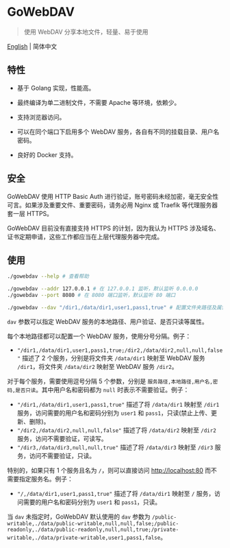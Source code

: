 # GoWebDAV

> 使用 WebDAV 分享本地文件，轻量、易于使用

[English](https://github.com/117503445/GoWebDAV/blob/master/README.md) | 简体中文

## 特性

- 基于 Golang 实现，性能高。

- 最终编译为单二进制文件，不需要 Apache 等环境，依赖少。

- 支持浏览器访问。

- 可以在同个端口下启用多个 WebDAV 服务，各自有不同的挂载目录、用户名密码。

- 良好的 Docker 支持。

## 安全

GoWebDAV 使用 HTTP Basic Auth 进行验证，账号密码未经加密，毫无安全性可言。如果涉及重要文件、重要密码，请务必用 Nginx 或 Traefik 等代理服务器套一层 HTTPS。

GoWebDAV 目前没有直接支持 HTTPS 的计划，因为我认为 HTTPS 涉及域名、证书定期申请，这些工作都应当在上层代理服务器中完成。

## 使用

```sh
./gowebdav --help # 查看帮助

./gowebdav --addr 127.0.0.1 # 在 127.0.0.1 监听，默认监听 0.0.0.0
./gowebdav --port 8080 # 在 8080 端口监听，默认监听 80 端口

./gowebdav --dav "/dir1,/data/dir1,user1,pass1,true" # 配置文件夹路径及属性
```

`dav` 参数可以指定 WebDAV 服务的本地路径、用户验证、是否只读等属性。

每个本地路径都可以配置一个 WebDAV 服务，使用分号分隔。例子：

- `"/dir1,/data/dir1,user1,pass1,true;/dir2,/data/dir2,null,null,false"` 描述了 2 个服务，分别是将文件夹 `/data/dir1` 映射至 WebDAV 服务 `/dir1`，将文件夹 `/data/dir2` 映射至 WebDAV 服务 `/dir2`。

对于每个服务，需要使用逗号分隔 5 个参数，分别是 `服务路径,本地路径,用户名,密码,是否只读`。其中用户名和密码都为 `null` 时表示不需要验证。例子：

- `"/dir1,/data/dir1,user1,pass1,true"` 描述了将 `/data/dir1` 映射至 `/dir1` 服务，访问需要的用户名和密码分别为 `user1` 和 `pass1`，只读(禁止上传、更新、删除)。
- `"/dir2,/data/dir2,null,null,false"` 描述了将 `/data/dir2` 映射至 `/dir2` 服务，访问不需要验证，可读写。
- `"/dir3,/data/dir3,null,null,true"` 描述了将 `/data/dir3` 映射至 `/dir3` 服务，访问不需要验证，只读。

特别的，如果只有 1 个服务且名为 `/`，则可以直接访问 <http://localhost:80> 而不需要指定服务名。例子：

- `"/,/data/dir1,user1,pass1,true"` 描述了将 `/data/dir1` 映射至 `/` 服务，访问需要的用户名和密码分别为 `user1` 和 `pass1`，只读。

当 `dav` 未指定时，GoWebDAV 默认使用的 `dav` 参数为 `/public-writable,./data/public-writable,null,null,false;/public-readonly,./data/public-readonly,null,null,true;/private-writable,./data/private-writable,user1,pass1,false`。
